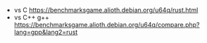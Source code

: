 - vs C https://benchmarksgame.alioth.debian.org/u64q/rust.html
- vs C++ g++ https://benchmarksgame.alioth.debian.org/u64q/compare.php?lang=gpp&lang2=rust
